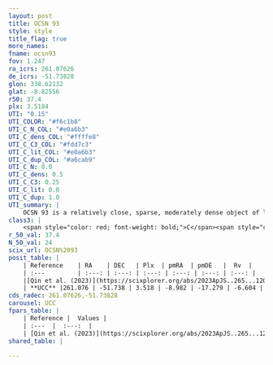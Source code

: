 ```yaml
---
layout: post
title: OCSN 93
style: style
title_flag: true
more_names: 
fname: ocsn93
fov: 1.247
ra_icrs: 261.07626
de_icrs: -51.73828
glon: 338.62132
glat: -8.82556
r50: 37.4
plx: 3.5184
UTI: "0.15"
UTI_COLOR: "#f6c1b8"
UTI_C_N_COL: "#e0a6b3"
UTI_C_dens_COL: "#ffffe8"
UTI_C_C3_COL: "#fdd7c3"
UTI_C_lit_COL: "#e0a6b3"
UTI_C_dup_COL: "#a6cab9"
UTI_C_N: 0.0
UTI_C_dens: 0.5
UTI_C_C3: 0.25
UTI_C_lit: 0.0
UTI_C_dup: 1.0
UTI_summary: |
    OCSN 93 is a relatively close, sparse, moderately dense object of low C3 quality. It was recently reported in the literature.<br><br><span style="color: #99180f; font-weight: bold;">Warning: </span>contains less than 25 stars with <i>P>0.5</i> estimated.
class3: |
    <span style="color: red; font-weight: bold;">C</span><span style="color: red; font-weight: bold;">C</span>
r_50_val: 37.4
N_50_val: 24
scix_url: OCSN%2093
posit_table: |
    | Reference    | RA    | DEC   | Plx  | pmRA  | pmDE   |  Rv  |
    | :---         | :---: | :---: | :---: | :---: | :---: | :---: |
    |[Qin et al. (2023)](https://scixplorer.org/abs/2023ApJS..265...12Q) | 260.63 | -51.85 | 3.52 | -8.55 | -17.02 | -7.89 |
    | **UCC** |261.076 | -51.738 | 3.518 | -8.982 | -17.279 | -6.604 | 
cds_radec: 261.07626,-51.73828
carousel: UCC
fpars_table: |
    | Reference |  Values |
    | :---  |  :---:  |
    | [Qin et al. (2023)](https://scixplorer.org/abs/2023ApJS..265...12Q) | `E(B-V)=0.09, m-M=7.24, logt=8.35` |
shared_table: |
    
---
```

